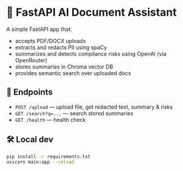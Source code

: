 # 📝 FastAPI AI Document Assistant

A simple FastAPI app that:
- accepts PDF/DOCX uploads
- extracts and redacts PII using spaCy
- summarizes and detects compliance risks using OpenAI (via OpenRouter)
- stores summaries in Chroma vector DB
- provides semantic search over uploaded docs

## 🚀 Endpoints
- `POST /upload` — upload file, get redacted text, summary & risks
- `GET /search?q=...` — search stored summaries
- `GET /health` — health check

## 🛠 Local dev
```bash
pip install -r requirements.txt
uvicorn main:app --reload
